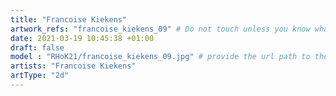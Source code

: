```yaml
---
title: "Francoise Kiekens"
artwork_refs: "francoise_kiekens_09" # Do not touch unless you know what you are doing
date: 2021-03-19 10:45:38 +01:00
draft: false
model : "RHoK21/francoise_kiekens_09.jpg" # provide the url path to the model
artists: "Francoise Kiekens"
artType: "2d"
---
```

